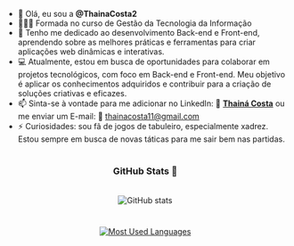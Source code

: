 - 👋 Olá, eu sou a **@ThainaCosta2**
- 👩🏻‍🎓 Formada no curso de Gestão da Tecnologia da Informação
- 🌱 Tenho me dedicado ao desenvolvimento Back-end e Front-end, aprendendo sobre as melhores práticas e ferramentas para criar aplicações web dinâmicas e interativas.
- 💻 Atualmente, estou em busca de oportunidades para colaborar em projetos tecnológicos, com foco em Back-end e Front-end. Meu objetivo é aplicar os conhecimentos adquiridos e contribuir para a criação de soluções criativas e eficazes.
- 📫 Sinta-se à vontade para me adicionar no LinkedIn: 🔗
  <a href="https://www.linkedin.com/in/thainacostaj" target="_blank"> **Thainá Costa**</a> ou me enviar um E-mail: 📧
  thainacosta11@gmail.com
- ⚡ Curiosidades: sou fã de jogos de tabuleiro, especialmente xadrez. Estou sempre em busca de novas táticas para me sair bem nas partidas.

#

<div style="text-align: center;" align="center">
  <h3> GitHub Stats 🎯</h3>
  <br>
  <img src="https://github-readme-stats-git-masterrstaa-rickstaa.vercel.app/api?username=ThainaCosta2&hide_title=true&show_icons=true&include_all_commits=false&count_private=true&line_height=25&hide=issues&bg_color=000&title_color=FF00F6&text_color=FFF&border_radius=3&border_color=36123c&icon_color=FF00F6&theme=jolly" alt="GitHub stats">

#
  <a href="https://github.com/ThatianeCosta/github-readme-stats">
    <img src="https://github-readme-stats-git-masterrstaa-rickstaa.vercel.app/api/top-langs/?username=ThainaCosta2&line_height=10&card_width=290&layout=compact&hide_title=false&count_private=true&langs_count=4&show_icons=true&title_color=FF00F6&hide=html,scss,less&bg_color=000&text_color=8B8B8B&border_radius=3&border_color=561760&count_private=true" alt="Most Used Languages">
  </a>

<!---
ThainaCosta2/ThainaCosta2 is a ✨ special ✨ repository because its `README.md` (this file) appears on your GitHub profile.
You can click the Preview link to take a look at your changes.
--->
